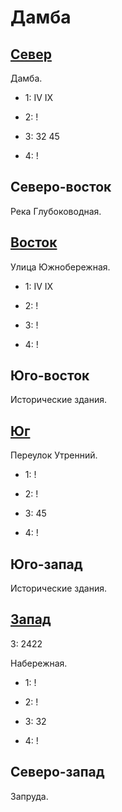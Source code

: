 # Дамба

## [Север](./500110.md)

Дамба.

* 1:    IV  IX
* 2:    !

* 3:    32  45
* 4:    !

## Северо-восток

Река Глубоководная.

## [Восток](./520120.md)

Улица Южнобережная.

* 1:    IV  IX
* 2:    !

* 3:    !
* 4:    !

## Юго-восток

Исторические здания.

## [Юг](./500125.md)

Переулок Утренний.

* 1:    !
* 2:    !

* 3:    45
* 4:    !

## Юго-запад

Исторические здания.

## [Запад](./490120.md)

З:  2422

Набережная.

* 1:    !
* 2:    !

* 3:    32
* 4:    !

## Северо-запад

Запруда.
